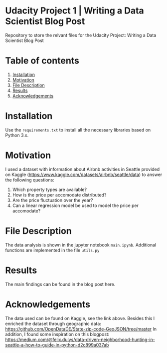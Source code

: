 # Udacity Project 1 | Writing a Data Scientist Blog Post
Repository to store the relvant files for the Udacity Project: Writing a Data Scientist Blog Post

# Table of contents
1. [Installation](#installation)
2. [Motivation](#motivation)
3. [File Description](#file-description)
4. [Results](#results)
5. [Acknowledgements](#acknowledgements)


# Installation <a name='installation'></a>
Use the `requirements.txt` to install all the necessary libraries based on Python 3.x.

# Motivation <a name='motivation'></a>
I used a dataset with information about Airbnb activities in Seattle provided on Kaggle (https://www.kaggle.com/datasets/airbnb/seattle/data) to answer the following questions:
1) Which property types are available?
2) How is the price per accomodate distributed? 
3) Are the price fluctuation over the year?
4) Can a linear regression model be used to model the price per accomodate? 

# File Description <a name='file-description'></a>
The data analysis is shown in the jupyter notebook `main.ipynb`. Additional functions are implemented in the file `utils.py`

# Results <a name='results'></a>
The main findings can be found in the blog post here.

# Acknowledgements <a name='acknowledgements'></a>
The data used can be found on Kaggle, see the link above.
Besides this I enriched the dataset through geographic data:
https://github.com/OpenDataDE/State-zip-code-GeoJSON/tree/master
In addition, I found some inspiration on this blogpost:
https://medium.com/@felix.dulys/data-driven-neighborhood-hunting-in-seattle-a-how-to-guide-in-python-d2c899a037ab